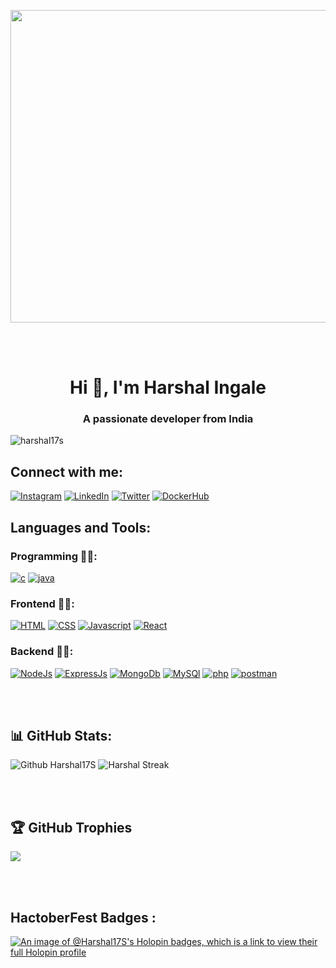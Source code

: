 <p align="center">
<img src="https://user-images.githubusercontent.com/74038190/212748842-9fcbad5b-6173-4175-8a61-521f3dbb7514.gif"  height="500" width="700">
  </p>

<br><br>
  <h1 align="center">Hi 👋, I'm Harshal Ingale</h1>
<h3 align="center">A passionate developer from India</h3>

<p align="left"> <img src="https://komarev.com/ghpvc/?username=harshal17s&label=Profile%20views&color=0e75b6&style=flat" alt="harshal17s" /> </p>



## Connect with me:

[![Instagram](https://skillicons.dev/icons?i=instagram&perline=3)](https://instagram.com/adidem23) 
[![LinkedIn](https://skillicons.dev/icons?i=linkedin&perline=3)](https://linkedin.com/in/aditya-suryawanshi-945145235/) 
[![Twitter](https://skillicons.dev/icons?i=twitter&perline=3)](https://twitter.com/SURYAWANSHIADI3)
[![DockerHub](https://skillicons.dev/icons?i=docker&perline=3)](https://hub.docker.com/u/adidem23) 

## Languages and Tools:
<h3> Programming 🧑‍💻:</h3>

[![c](https://skillicons.dev/icons?i=c&perline=3)](https://skillicons.dev)
[![java](https://skillicons.dev/icons?i=java&perline=3)](https://skillicons.dev)

<h3> Frontend 🧑‍💻:</h3>

[![HTML](https://skillicons.dev/icons?i=html&perline=3)](https://skillicons.dev)
[![CSS](https://skillicons.dev/icons?i=css&perline=3)](https://skillicons.dev)
[![Javascript](https://skillicons.dev/icons?i=javascript&perline=3)](https://skillicons.dev)
[![React](https://skillicons.dev/icons?i=react&perline=3)](https://skillicons.dev)


<h3> Backend 🧑‍💻:</h3>

[![NodeJs](https://skillicons.dev/icons?i=nodejs&perline=3)](https://skillicons.dev)
[![ExpressJs](https://skillicons.dev/icons?i=express&perline=3)](https://skillicons.dev)
[![MongoDb](https://skillicons.dev/icons?i=mongodb&perline=3)](https://skillicons.dev)
[![MySQl](https://skillicons.dev/icons?i=mysql&perline=3)](https://skillicons.dev)
[![php](https://skillicons.dev/icons?i=php&perline=3)](https://skillicons.dev)
[![postman](https://skillicons.dev/icons?i=postman&perline=3)](https://skillicons.dev)


<br>
<br>


## 📊 GitHub Stats:
![Github Harshal17S](https://github-readme-stats.vercel.app/api?username=Harshal17S&theme=dark&hide_border=false&include_all_commits=false&count_private=true)
![ Harshal Streak](https://github-readme-streak-stats.herokuapp.com/?user=Harshal17S&theme=dark&hide_border=false)

<br>
<br>

## 🏆 GitHub Trophies
![](https://github-profile-trophy.vercel.app/?username=Harshal17S&theme=radical&no-frame=false&no-bg=true&margin-w=4)

<br>
<br>

## HactoberFest Badges : 
[![An image of @Harshal17S's Holopin badges, which is a link to view their full Holopin profile](https://holopin.me/Harshal17S)](https://holopin.io/@Harshal17S)

<br>
<br>

